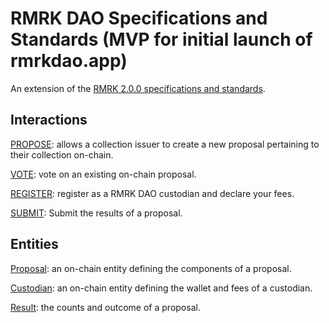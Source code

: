 # RMRK DAO Specifications and Standards (MVP for initial launch of rmrkdao.app)
An extension of the [RMRK 2.0.0 specifications and standards](https://github.com/rmrk-team/rmrk-spec#extending-the-standard).

## Interactions
[PROPOSE](./interactions/PROPOSE.md): allows a collection issuer to create a new proposal pertaining to their collection on-chain.

[VOTE](./interactions/VOTE.md): vote on an existing on-chain proposal.

[REGISTER](./interactions/REGISTER.md): register as a RMRK DAO custodian and declare your fees.

[SUBMIT](./interactions/SUBMIT.md): Submit the results of a proposal.

## Entities
[Proposal](./entities/proposal.md): an on-chain entity defining the components of a proposal.

[Custodian](./entities/custodian.md): an on-chain entity defining the wallet and fees of a custodian.

[Result](./entities/result.md): the counts and outcome of a proposal.
